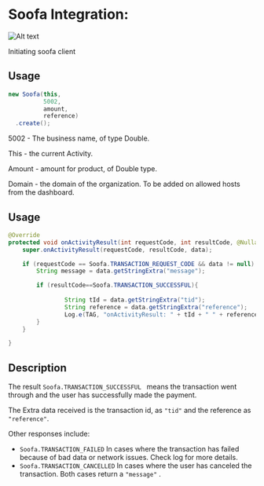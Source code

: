 # Soofa Integration:

![Alt text](https://github.com/soofapay/checkout-android/raw/master/sample-screenshot.pngraw=true "Title")


Initiating soofa client

## Usage

```java
new Soofa(this,
          5002,
          amount,
          reference)
  .create();

```

5002 - The business name, of type Double.

This - the current Activity. 

Amount - amount for product, of Double type.

Domain -  the domain of the organization. To be added on allowed hosts from the dashboard.


  ## Usage
  ```java
@Override
  protected void onActivityResult(int requestCode, int resultCode, @Nullable Intent data) {
      super.onActivityResult(requestCode, resultCode, data);

      if (requestCode == Soofa.TRANSACTION_REQUEST_CODE && data != null) {
          String message = data.getStringExtra("message");

          if (resultCode==Soofa.TRANSACTION_SUCCESSFUL){
            
                  String tId = data.getStringExtra("tid");
                  String reference = data.getStringExtra("reference");
                  Log.e(TAG, "onActivityResult: " + tId + " " + reference );
          }
      }

  }
```

## Description

The result ```Soofa.TRANSACTION_SUCCESSFUL ```  means the transaction went through and the user has successfully made the payment. 

The Extra data received is the transaction id, as ```"tid"``` and the reference as ```"reference"```.  

Other responses include:
*  ``` Soofa.TRANSACTION_FAILED ```  In cases where the transaction has failed because of bad data or network issues. Check log for more details.
*  ``` Soofa.TRANSACTION_CANCELLED ```  In cases where the user has canceled the transaction.
Both cases return a ``` "message" ``` .
